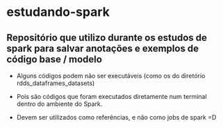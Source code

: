 # estudando-spark
## Repositório que utilizo durante os estudos de spark para salvar anotações e exemplos de código base / modelo

- Alguns códigos podem não ser executáveis (como os do diretório rdds_dataframes_datasets)
- Pois são códigos que foram executados diretamente num terminal dentro do ambiente do Spark. 

- Devem ser utilizados como referências, e não como jobs de spark =D